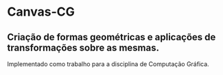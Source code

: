 # Canvas-CG
## Criação de formas geométricas e aplicações de transformações sobre as mesmas.
Implementado como trabalho para a disciplina de Computação Gráfica.